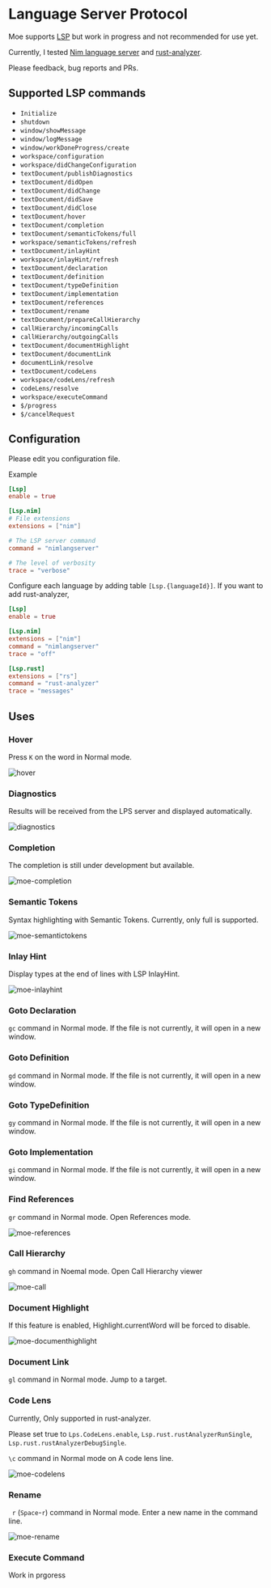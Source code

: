 # Language Server Protocol

Moe supports [LSP](https://microsoft.github.io/language-server-protocol/) but work in progress and not recommended for use yet.

Currently, I tested [Nim language server](https://github.com/nim-lang/langserver) and [rust-analyzer](https://rust-analyzer.github.io).

Please feedback, bug reports and PRs.

## Supported LSP commands

- `Initialize`
- `shutdown`
- `window/showMessage`
- `window/logMessage`
- `window/workDoneProgress/create`
- `workspace/configuration`
- `workspace/didChangeConfiguration`
- `textDocument/publishDiagnostics`
- `textDocument/didOpen`
- `textDocument/didChange`
- `textDocument/didSave`
- `textDocument/didClose`
- `textDocument/hover`
- `textDocument/completion`
- `textDocument/semanticTokens/full`
- `workspace/semanticTokens/refresh`
- `textDocument/inlayHint`
- `workspace/inlayHint/refresh`
- `textDocument/declaration`
- `textDocument/definition`
- `textDocument/typeDefinition`
- `textDocument/implementation`
- `textDocument/references`
- `textDocument/rename`
- `textDocument/prepareCallHierarchy`
- `callHierarchy/incomingCalls`
- `callHierarchy/outgoingCalls`
- `textDocument/documentHighlight`
- `textDocument/documentLink`
- `documentLink/resolve`
- `textDocument/codeLens`
- `workspace/codeLens/refresh`
- `codeLens/resolve`
- `workspace/executeCommand`
- `$/progress`
- `$/cancelRequest`

## Configuration

Please edit you configuration file.

Example
```toml
[Lsp]
enable = true

[Lsp.nim]
# File extensions
extensions = ["nim"]

# The LSP server command
command = "nimlangserver"

# The level of verbosity 
trace = "verbose"
```

Configure each language by adding table `[Lsp.{languageId}]`.
If you want to add rust-analyzer,
```toml
[Lsp]
enable = true

[Lsp.nim]
extensions = ["nim"]
command = "nimlangserver"
trace = "off"

[Lsp.rust]
extensions = ["rs"]
command = "rust-analyzer"
trace = "messages"
```

## Uses

### Hover

Press `K` on the word in Normal mode.

![hover](https://github.com/fox0430/moe/assets/15966436/9e1f78d7-c52d-4bf7-bb51-7d86659ffeb5)

### Diagnostics

Results will be received from the LPS server and displayed automatically.

![diagnostics](https://github.com/fox0430/moe/assets/15966436/3cc99b32-c53a-4878-846d-8fd44b4a6fb2)

### Completion

The completion is still under development but available.

![moe-completion](https://github.com/fox0430/moe/assets/15966436/c1788c00-45f9-4c45-b80f-ebe00638d91d)

### Semantic Tokens

Syntax highlighting with Semantic Tokens. Currently, only full is supported.

![moe-semantictokens](https://github.com/fox0430/moe/assets/15966436/234ed9d2-7251-4e5c-a242-626b45e091e7)

### Inlay Hint

Display types at the end of lines with LSP InlayHint.

![moe-inlayhint](https://github.com/fox0430/moe/assets/15966436/6e096bf4-0561-457d-944f-2526177fe33a)

### Goto Declaration

`gc` command in Normal mode. If the file is not currently, it will open in a new window.

### Goto Definition

`gd` command in Normal mode. If the file is not currently, it will open in a new window.

### Goto TypeDefinition

`gy` command in Normal mode. If the file is not currently, it will open in a new window.

### Goto Implementation

`gi` command in Normal mode. If the file is not currently, it will open in a new window.

### Find References

`gr` command in Normal mode. Open References mode.

![moe-references](https://github.com/fox0430/moe/assets/15966436/fe34a5f9-a68b-4300-ad82-7c8bd7150d01)

### Call Hierarchy 

`gh` command in Noemal mode. Open Call Hierarchy viewer

![moe-call](https://github.com/fox0430/moe/assets/15966436/0c2bbf9d-f068-4e8c-bdf6-1cf4c3f02a9d)

### Document Highlight

If this feature is enabled, Highlight.currentWord will be forced to disable.

![moe-documenthighlight](https://github.com/fox0430/moe/assets/15966436/371b38e1-3d03-4773-847f-02ade38e6eb7)

### Document Link

`gl` command in Normal mode. Jump to a target.

### Code Lens

Currently, Only supported in rust-analyzer.

Please set true to `Lps.CodeLens.enable`, `Lsp.rust.rustAnalyzerRunSingle`, `Lsp.rust.rustAnalyzerDebugSingle`.

`\c` command in Normal mode on A code lens line.

![moe-codelens](https://github.com/user-attachments/assets/6c178bb1-578a-44f0-8beb-1c0bfbd7bed1)

### Rename

` r` (`Space`-`r`) command in Normal mode. Enter a new name in the command line.

![moe-rename](https://github.com/fox0430/moe/assets/15966436/420ea178-c9fe-4053-8410-849fb845c698)

### Execute Command

Work in prgoress
